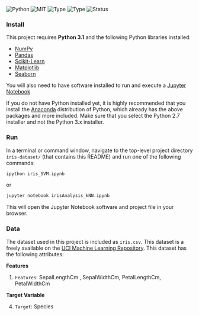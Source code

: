 ![Python](https://img.shields.io/badge/python-3.x-orange.svg)
![MIT](https://img.shields.io/github/license/mashape/apistatus.svg)
![Type](https://img.shields.io/badge/Machine-Learning-red.svg) ![Type](https://img.shields.io/badge/Type-Spervised-yellow.svg)
![Status](https://img.shields.io/badge/Status-Completed-yellowgreen.svg)

### Install

This project requires **Python 3.1** and the following Python libraries installed:

- [NumPy](http://www.numpy.org/)
- [Pandas](http://pandas.pydata.org)
- [Scikit-Learn](http://scikit-learn.org/stable/)
- [Matplotlib](http://matplotlib.org/users/installing.html/)
- [Seaborn](https://seaborn.pydata.org/installing.html/)

You will also need to have software installed to run and execute a [Jupyter Notebook](http://ipython.org/notebook.html)

If you do not have Python installed yet, it is highly recommended that you install the [Anaconda](http://continuum.io/downloads) distribution of Python, which already has the above packages and more included. Make sure that you select the Python 2.7 installer and not the Python 3.x installer.
### Run

In a terminal or command window, navigate to the top-level project directory `iris-dataset/` (that contains this README) and run one of the following commands:

```bash
ipython iris_SVM.ipynb
```  
or
```bash
jupyter notebook irisAnalysis_kNN.ipynb
```

This will open the Jupyter Notebook software and project file in your browser.

### Data

The dataset used in this project is included as `iris.csv`. This dataset is a freely available on the [UCI Machine Learning Repository](https://archive.ics.uci.edu/ml/datasets/). This dataset has the following attributes:

**Features**
1.  `Features`: SepalLengthCm , SepalWidthCm, PetalLengthCm, PetalWidthCm

**Target Variable**

4. `Target`: Species
